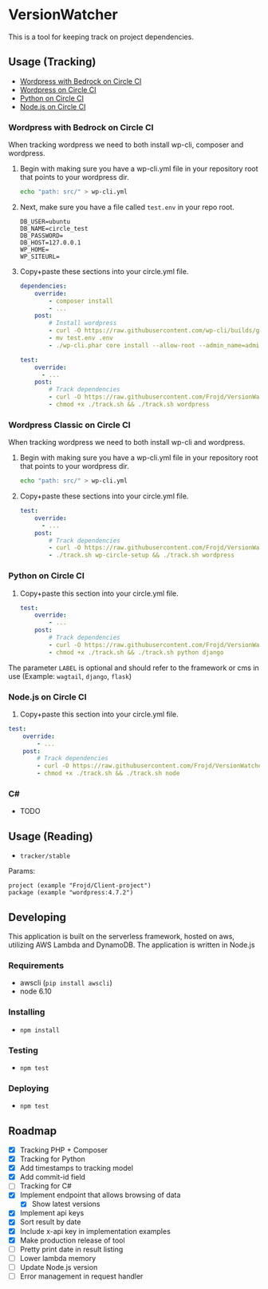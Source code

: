 # VersionWatcher

This is a tool for keeping track on project dependencies.

## Usage (Tracking)

- [Wordpress with Bedrock on Circle CI](#wordpress-with-bedrock-on-circle-ci)
- [Wordpress on Circle CI](#wordpress-on-circle-ci)
- [Python on Circle CI](#python-on-circle-ci)
- [Node.js on Circle CI](#nodejs-on-circle-ci)

### Wordpress with Bedrock on Circle CI

When tracking wordpress we need to both install wp-cli, composer and wordpress.

1. Begin with making sure you have a wp-cli.yml file in your repository root that points to your wordpress dir.

    ```bash
    echo "path: src/" > wp-cli.yml
    ```

2. Next, make sure you have a file called `test.env` in your repo root.

    ```
    DB_USER=ubuntu
    DB_NAME=circle_test
    DB_PASSWORD=
    DB_HOST=127.0.0.1
    WP_HOME=
    WP_SITEURL=
    ```

3. Copy+paste these sections into your circle.yml file.

    ```yml
    dependencies:
        override:
            - composer install
            - ...
        post:
            # Install wordpress
            - curl -O https://raw.githubusercontent.com/wp-cli/builds/gh-pages/phar/wp-cli.phar && chmod +x ./wp-cli.phar
            - mv test.env .env
            - ./wp-cli.phar core install --allow-root --admin_name=admin --admin_password=admin --admin_email=admin@example.com --url=http://exmaple.com.dev --title=WordPress

    test:
        override:
          - ...
        post:
            # Track dependencies
            - curl -O https://raw.githubusercontent.com/Frojd/VersionWatcher/master/tools/track.sh
            - chmod +x ./track.sh && ./track.sh wordpress
    ```

### Wordpress Classic on Circle CI

When tracking wordpress we need to both install wp-cli and wordpress.

1. Begin with making sure you have a wp-cli.yml file in your repository root that points to your wordpress dir.

    ```bash
    echo "path: src/" > wp-cli.yml
    ```

2. Copy+paste these sections into your circle.yml file.

    ```yml
    test:
        override:
          - ...
        post:
            # Track dependencies
            - curl -O https://raw.githubusercontent.com/Frojd/VersionWatcher/master/tools/track.sh && chmod +x ./track.sh
            - ./track.sh wp-circle-setup && ./track.sh wordpress
    ```

### Python on Circle CI

1. Copy+paste this section into your circle.yml file.

    ```yml
    test:
        override:
            - ...
        post:
            # Track dependencies
            - curl -O https://raw.githubusercontent.com/Frojd/VersionWatcher/master/tools/track.sh
            - chmod +x ./track.sh && ./track.sh python django
    ```

The parameter `LABEL` is optional and should refer to the framework or cms in use (Example: `wagtail`, `django`, `flask`)


### Node.js on Circle CI

1. Copy+paste this section into your circle.yml file.

```yml
test:
    override:
        - ...
    post:
        # Track dependencies
        - curl -O https://raw.githubusercontent.com/Frojd/VersionWatcher/master/tools/track.sh
        - chmod +x ./track.sh && ./track.sh node
```

### C#

- TODO


## Usage (Reading)

- `tracker/stable`

Params:
```
project (example "Frojd/Client-project")
package (example "wordpress:4.7.2")
```

## Developing

This application is built on the serverless framework, hosted on aws, utilizing AWS Lambda and DynamoDB. The application is written in Node.js

### Requirements

- awscli (`pip install awscli`)
- node 6.10

### Installing

- `npm install`

### Testing

- `npm test`

### Deploying

- `npm test`


## Roadmap

- [x] Tracking PHP + Composer
- [x] Tracking for Python
- [x] Add timestamps to tracking model
- [x] Add commit-id field
- [ ] Tracking for C#
- [x] Implement endpoint that allows browsing of data
    - [x] Show latest versions
- [x] Implement api keys
- [x] Sort result by date
- [x] Include x-api key in implementation examples
- [x] Make production release of tool
- [ ] Pretty print date in result listing
- [ ] Lower lambda memory
- [ ] Update Node.js version
- [ ] Error management in request handler

